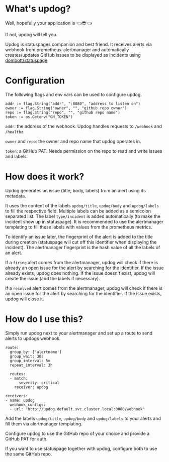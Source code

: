 # What's updog?
Well, hopefully your application is :point_left::sunglasses::point_left:

If not, updog will tell you.

Updog is statuspages companion and best friend. It receives alerts via webhook from prometheus-alertmanager and automatically creates/updates GitHub issues to be displayed as incidents using [dombott/statuspage](https://github.com/dombott/statuspage).

# Configuration
The following flags and env vars can be used to configure updog.
```
addr := flag.String("addr", ":8080", "address to listen on")
owner := flag.String("owner", "", "github repo owner")
repo := flag.String("repo", "", "github repo name")
token := os.Getenv("GH_TOKEN")
```

`addr`: the address of the webhook. Updog handles requests to `/webhook` and `/healthz`.

`owner` and `repo`: the owner and repo name that updog operates in.

`token`: a GitHub PAT. Needs permission on the repo to read and write issues and labels. 

# How does it work?
Updog generates an issue (title, body, labels) from an alert using its metadata.

It uses the content of the labels `updog/title`, `updog/body` and `updog/labels` to fill the respective field.
Multiple labels can be added as a semicolon separated list. The label `type/incident` is added automatically (to make the incident show up in statuspage).
It is recommended to use the alertmanager templating to fill these labels with values from the prometheus metrics.

To identify an issue later, the fingerprint of the alert is added to the title during creation (statuspage will cut off this identifier when displaying the incident).
The alertmanager fingerprint is the hash value of all the labels of an alert.

If a `firing` alert comes from the alertmanager, updog will check if there is already an open issue for the alert by searching for the identifier.
If the issue already exists, updog does nothing. If the issue doesn't exist, updog will create the issue (and the labels if necessary).

If a `resolved` alert comes from the alertmanager, updog will check if there is an open issue for the alert by searching for the identifier.
If the issue exists, updog will close it.

# How do I use this?
Simply run updog next to your alertmanager and set up a route to send alerts to updogs webhook.
```
route:
  group_by: ['alertname']
  group_wait: 30s
  group_interval: 5m
  repeat_interval: 3h

  routes:
  - match:
      severity: critical
    receiver: updog

receivers:
- name: updog
  webhook_configs:
  - url: 'http://updog.default.svc.cluster.local:8080/webhook'
```

Add the labels `updog/title`, `updog/body` and `updog/labels` to your alerts and fill them via alertmanager templating.

Configure updog to use the GitHub repo of your choice and provide a GitHub PAT for auth.

If you want to use statuspage together with updog, configure both to use the same GitHub repo.
